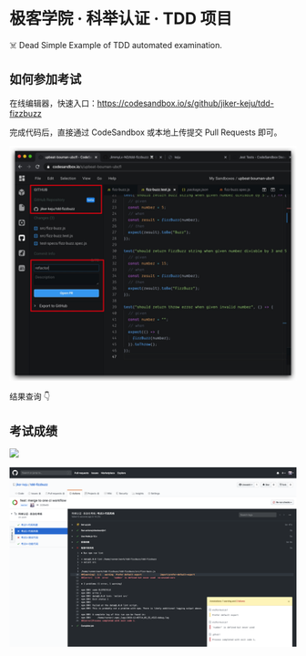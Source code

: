 # 极客学院 · 科举认证 · TDD 项目

☠️ Dead Simple Example of TDD automated examination.

## 如何参加考试

在线编辑器，快速入口：https://codesandbox.io/s/github/jiker-keju/tdd-fizzbuzz

完成代码后，直接通过 CodeSandbox 或本地上传提交 Pull Requests 即可。

![](./docs/images/create-pull-request-from-codesandbox.jpg)

结果查询 👇

## 考试成绩

[![](https://github.com/jiker-keju/tdd-fizzbuzz/workflows/科举认证%20·%20自动化考核/badge.svg)](https://github.com/jiker-keju/tdd-fizzbuzz/actions?query=workflow%3A%22%E7%A7%91%E4%B8%BE%E8%AE%A4%E8%AF%81+%C2%B7+%E8%87%AA%E5%8A%A8%E5%8C%96%E8%80%83%E6%A0%B8%22)

![](./docs/images/examination-result.jpg)
